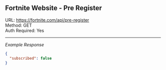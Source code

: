 ## Fortnite Website - Pre Register

URL: https://fortnite.com/api/pre-register \
Method: GET \
Auth Required: Yes

---

_Example Response_

```json
{
  "subscribed": false
}
```
